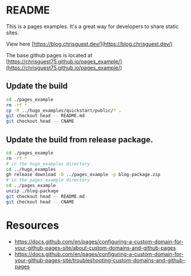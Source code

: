 # README
This is a pages examples.  It's a great way for developers to share static sites.   

View here [https://blog.chrisguest.dev/](https://blog.chrisguest.dev/)

The base github pages is located at [https://chrisguest75.github.io/pages_example/](https://chrisguest75.github.io/pages_example/)

## Update the build
```sh
cd ./pages_example
rm -rf *   
cp -R ../hugo_examples/quickstart/public/* . 
git checkout head -- README.md 
git checkout head -- CNAME
```

## Update the build from release package.
```sh
cd ./pages_example
rm -rf *   
# in the hugo_examples directory
cd ../hugo_examples
gh release download -D ../pages_example -p blog-package.zip
# in the pages_example directory
cd ../pages_example
unzip ./blog-package 
git checkout head -- README.md 
git checkout head -- CNAME
```


# Resources
* https://docs.github.com/en/pages/configuring-a-custom-domain-for-your-github-pages-site/about-custom-domains-and-github-pages
* https://docs.github.com/en/pages/configuring-a-custom-domain-for-your-github-pages-site/troubleshooting-custom-domains-and-github-pages

